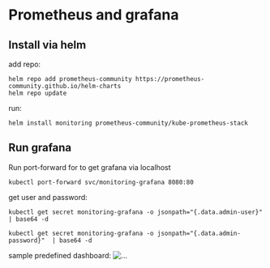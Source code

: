 # Prometheus and grafana

## Install via helm

add repo:
```
helm repo add prometheus-community https://prometheus-community.github.io/helm-charts
helm repo update
```

run:

```
helm install monitoring prometheus-community/kube-prometheus-stack
```

## Run grafana

Run port-forward for to get grafana via localhost

```
kubectl port-forward svc/monitoring-grafana 8080:80
```

get user and password:
```
kubectl get secret monitoring-grafana -o jsonpath="{.data.admin-user}"  | base64 -d

kubectl get secret monitoring-grafana -o jsonpath="{.data.admin-password}"  | base64 -d
```

sample predefined dashboard:
![...](doc/img/grafana.png)